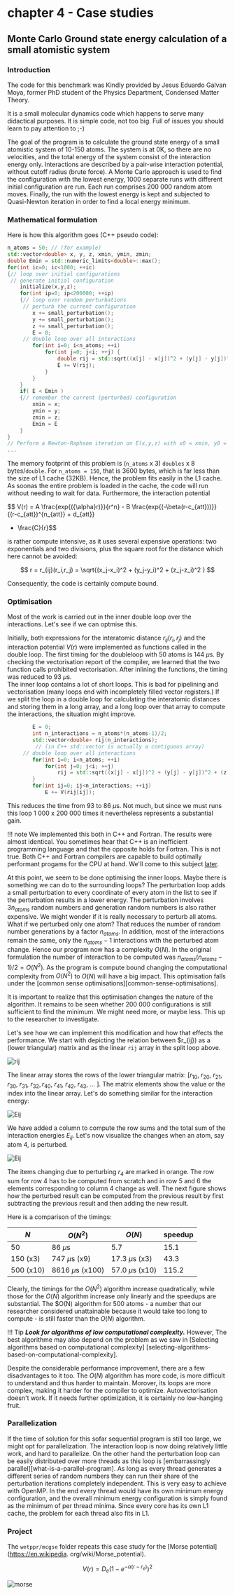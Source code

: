 # chapter 4 - Case studies

[//]: # (script below is for allowing for MathJax rendering of LateX expressions)

<script type="text/javascript"
  src="https://cdnjs.cloudflare.com/ajax/libs/mathjax/2.7.0/MathJax.js?config=TeX-AMS_CHTML">
</script>
<script type="text/x-mathjax-config">
  MathJax.Hub.Config({
    tex2jax: {
      inlineMath: [['$','$'], ['\\(','\\)']],
      processEscapes: true},
      jax: ["input/TeX","input/MathML","input/AsciiMath","output/CommonHTML"],
      extensions: ["tex2jax.js","mml2jax.js","asciimath2jax.js","MathMenu.js","MathZoom.js","AssistiveMML.js", "[Contrib]/a11y/accessibility-menu.js"],
      TeX: {
      extensions: ["AMSmath.js","AMSsymbols.js","noErrors.js","noUndefined.js"],
      equationNumbers: {
      autoNumber: "AMS"
      }
    }
  });
</script>

## Monte Carlo Ground state energy calculation of a small atomistic system 

### Introduction

The code for this benchmark was Kindly provided by Jesus Eduardo Galvan Moya, former PhD student of the Physics 
Department, Condensed Matter Theory.

It is a small molecular dynamics code which happens to serve many didactical purposes. It is simple code, not too big.
Full of issues you should learn to pay attention to ;-)

The goal of the program is to calculate the ground state energy of a small atomistic system of 10-150 atoms. The 
system is at 0K, so there are no velocities, and the total energy of the system consist of the interaction energy 
only. Interactions are described by a pair-wise interaction potential, without cutoff radius (brute force). 
A Monte Carlo approach is used to find the configuration with the lowest energy, 1000 separate runs with different 
initial configuration are run. Each run comprises 200 000 random atom moves. Finally, the run with the lowest energy is kept and subjected to Quasi-Newton iteration in order to find a 
local energy minimum. 

### Mathematical formulation

Here is how this algorithm goes (C++ pseudo code):   
```C++
n_atoms = 50; // (for example)
std::vector<double> x, y, z, xmin, ymin, zmin;
double Emin = std::numeric_limits<double>::max();
for(int ic=0; ic<1000; ++ic)
{// loop over initial configurations
 // generate initial configuration
    initialize(x,y,z);
    for(int ip=0; ip<200000; ++ip) 
    {// loop over random perturbations
     // perturb the current configuration    
        x += small_perturbation();
        y += small_perturbation();
        z += small_perturbation();
        E = 0;
     // double loop over all interactions
        for(int i=0; i<n_atoms; ++i)
            for(int j=0; j<i; ++j) {
                double rij = std::sqrt((x[j] - x[j])^2 + (y[j] - y[j])^2 + (z[j] - z[j])^2);
                E += V(rij);
            }
        }
    }
    if( E < Emin )
    {// remember the current (perturbed) configuration
        xmin = x;
        ymin = y;
        zmin = z;
        Emin = E
    }
} 
// Perform a Newton-Raphsom iteration on E(x,y,z) with x0 = xmin, y0 = ymin, z = zmin.   
...
```

The memory footprint of this problem is (`n_atoms` x 3) `doubles` x 8 bytes/`double`. For `n_atoms = 150`, that is 
3600 bytes, which is far less than the size of L1 cache (32KB). Hence, the problem fits easily in the L1 cache. As 
soonas the entire problem is loaded in the cache, the code will run without needing to wait for data. Furthermore, the 
interaction potential 

$$ V(r) = A \frac{exp{({\alpha}r)}}{r^n} - B \frac{exp{(-\beta(r-c_{att}))}} {(r-c_{att})^{n_{att}} + d_{att}} 
- \frac{C}{r}$$

is rather compute intensive, as it uses several expensive operations: two exponentials and two divisions, plus the 
square root for the distance which here cannot be avoided:

$$ r = r_{ij}(r_i,r_j) = \sqrt{(x_j-x_i)^2 + (y_j-y_i)^2 + (z_j-z_i)^2 } $$

Consequently, the code is certainly compute bound.

### Optimisation

Most of the work is carried out in the inner double loop over the interactions. Let's see if we can optmise this. 

Initially, both expressions for the interatomic distance $r_{ij}(r_i,r_j)$ and the interaction potential $V(r)$
were implemented as functions called in the double loop. The first timing for the doubleloop with 50 atoms is 144 
$\mu$s. By checking the vectorisation report of the compiler, we learned that the two function calls prohibited 
vectorisation. After inlining the functions,  the timing was reduced to 93 $\mu$s.  
The inner loop contains a lot of short loops. This is bad for pipelining and vectorisation (many loops end with 
incompletely filled vector registers.) If we split the loop in a double loop for calculating the interatomic 
distances and storing them in a long array, and a long loop over that array to compute the interactions, the 
situation might improve. 

```C++
        E = 0;
        int n_interactions = n_atoms*(n_atoms-1)/2;
        std::vector<double> rij(n_interactions); 
         // (in C++ std::vector is actually a contiguous array)
     // double loop over all interactions
        for(int i=0; i<n_atoms; ++i)
            for(int j=0; j<i; ++j) 
                rij = std::sqrt((x[j] - x[j])^2 + (y[j] - y[j])^2 + (z[j] - z[j])^2);
        }
        for(int ij=0; ij<n_interactions; ++ij)
            E += V(rij[ij]);
```
This reduces the time from 93 to 86 $\mu$s. Not much, but since we must runs this loop 1 000 x 200 000 times it 
nevertheless represents a substantial gain. 

!!! note
    We implemented this both in C++ and Fortran. The results were almost identical. You sometimes hear that C++ is 
    an inefficient programming language and that the opposite holds for Fortran. This is not true. Both C++ and 
    Fortran compilers are capable to build optimally performant progams for the CPU at hand. We'll come to this 
    subject [later](???). 

At this point, we seem to be done optimising the inner loops. Maybe there is something we can do to the 
surrounding loops? The perturbation loop adds a small perturbation to every coordinate of every atom in the list to 
see if the perturbation results in a lower energy. The perturbation involves $3n_{atoms}$ random numbers and 
generation random numbers is also rather expensive. We might wonder if it is really necessary to perturb all atoms. 
What if we perturbed only one atom? That reduces the number of random number generations by a factor $n_{atoms}$. In 
addition, most of the interactions remain the same, only the $n_{atoms}-1$ interactions with the perturbed atom 
change. Hence our program now has a complexity $O(N)$. In the original formulation the number of interaction to be 
computed was $n_{atoms}(n_{atoms}-1)/2 = O(N^2)$. As the program is compute bound changing the computational 
complexity  from $O(N^2)$ to $O(N)$ will have a big impact. This optimisation falls under the 
[common sense optimisations][common-sense-optimisations]. 

It is important to realize that this optimisation changes the nature of the algorithm. It remains to be seen whether 
200 000 configurations is still sufficient to find the minimum. We might need more, or maybe less. This up to 
the researcher to investigate. 

Let's see how we can implement this modification and how that effects the performance. We start with depicting the 
relation between $r_{ij}) as a (lower triangular) matrix and as the linear `rij` array in the split loop above. 

![rij](public/rij.png)

The linear array stores the rows of the lower triangular matrix: $[r_{10}$, $r_{20}$, $r_{21}$, $r_{30}$, $r_{31}$, 
$r_{32}, r_{40}$, $r_{41}$, $r_{42}$, $r_{43}$, ... $]$. The matrix elements show the value or the 
index into the linear array. Let's do something similar for the interaction energy:

![Eij](public/Eij.png)

We have added a column to compute the row sums and the total sum of the interaction energies $E_{ij}$. Let's now 
visualize the changes when an atom, say atom 4, is perturbed.

![Eij](public/Eij-perturb-4.png)

The items changing due to perturbing $r_4$ are marked in orange. The row sum for row 4 has to be computed from scratch
and in row 5 and 6 the elements corresponding to column 4 change as well. The next figure shows how the perturbed 
result can be computed from the previous result by first subtracting the previous result and then adding the new 
result. 

Here is a comparison of the timings:

| $N$        | $O(N^2)$           | $O(N)$            | speedup |
|------------|--------------------|-------------------|---------|
|  50        | 86 $\mu$s          | 5.7               | 15.1    |
| 150 (x3)   | 747 $\mu$s (x9)    | 17.3 $\mu$s (x3)  |  43.3   |
| 500 (x10)  | 8616 $\mu$s (x100) | 57.0 $\mu$s (x10) | 115.2   |

Clearly, the timings for the $O(N^2)$ algorithm increase quadratically, while those for the $O(N)$ algorithm increase 
only linearly and the speedups are substantial. The $O(N) algorithm for 500 atoms - a number that our researcher 
considered unattainable because it would take too long to compute - is still faster than the $O(N)$ algorithm.

!!! Tip 
    ***Look for algorithms of low computational complexity.*** However, The best algorithme may also depend on the 
    problem as we saw in [Selecting algorithms based on computational complexity]
    [selecting-algorithms-based-on-computational-complexity].  

Despite the considerable performance improvement, there are a few disadvantages to it too. The $O(N)$ algorithm has 
more code, is more difficult to understand and thus harder to maintain. Morover, its loops are more complex, making 
it harder for the compiler to optimize. Autovectorisation doesn't work. If it needs further optimization, it is 
certainly no low-hanging fruit.   

### Parallelization

If the time of solution for this sofar sequential program is still too large, we might opt for parallelization. The 
interaction loop is now doing relatively little work, and hard to parallelize. On the other hand the perturbation 
loop can be easily distributed over more threads as this loop is 
[embarrassingly parallel][what-is-a-parallel-program]. As long as every thread generates a different series of 
random numbers they can run their share of the perturbation iterations completely independent. This is very easy to 
achieve with OpenMP. In the end every thread would have its own minimum energy configuration, and the overall 
minimum energy configuration is simply found as the minimum of per thread minima. Since every core has its own L1 
cache, the problem for each thread also fits in L1. 

### Project

The `wetppr/mcgse` folder repeats this case study for the [Morse potential](https://en.wikipedia.
org/wiki/Morse_potential).

$$ V(r) = D_e(1 - e^{-\alpha(r-r_e)})^2 $$

![morse](public/morse.png)

